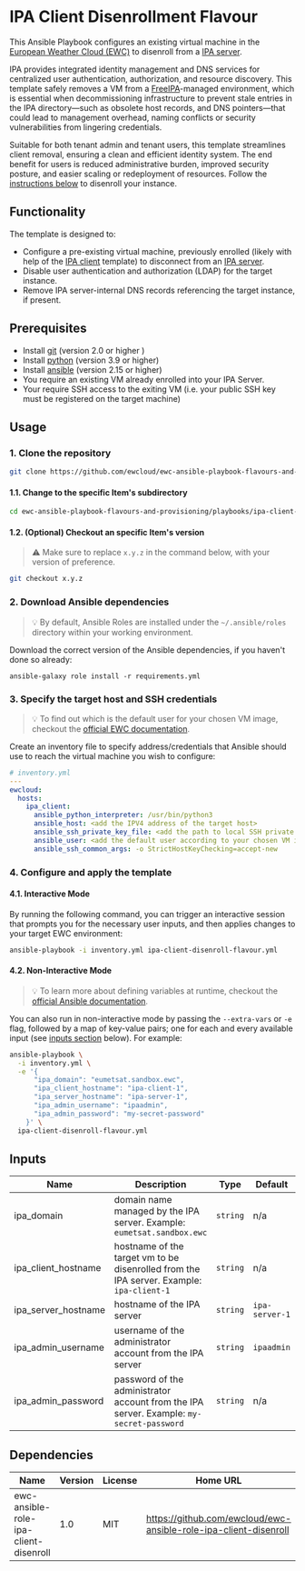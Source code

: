# IPA Client Disenrollment Flavour

This Ansible Playbook configures an existing virtual machine in the
[European Weather Cloud (EWC)](https://europeanweather.cloud/) to disenroll
from a [IPA server](../ipa-server-flavour/).

IPA provides integrated identity management and DNS services for centralized
user authentication, authorization, and resource discovery. This template safely
removes a VM from a [FreeIPA](https://www.freeipa.org/page/Main_Page)-managed
environment, which is essential when decommissioning infrastructure to prevent
stale entries in the IPA directory—such as obsolete host records, and DNS
pointers—that could lead to management overhead, naming conflicts or security
vulnerabilities from lingering credentials.

Suitable for both tenant admin and tenant users, this template streamlines client
removal, ensuring a clean and efficient identity system. The end benefit for
users is reduced administrative burden, improved security posture,
and easier scaling or redeployment of resources. Follow the [instructions below](#usage)
to disenroll your instance.

## Functionality
The template is designed to:
- Configure a pre-existing virtual machine, previously enrolled (likely with help of the [IPA client](../ipa-client-enroll-flavour/) template) to disconnect from an [IPA server](../ipa-server-flavour/).
- Disable user authentication and authorization (LDAP) for the target instance.
- Remove IPA server-internal DNS records referencing the target instance, if present.


## Prerequisites

* Install [git](https://git-scm.com/downloads) (version 2.0 or higher )
* Install [python](https://www.python.org/downloads) (version 3.9 or higher) 
* Install [ansible](https://pypi.org/project/ansible) (version 2.15 or higher)
* You require an existing VM already enrolled into your IPA Server.
* Your require SSH access to the exiting VM (i.e. your public SSH key must be registered on the target machine)

## Usage

### 1. Clone the repository

```bash
git clone https://github.com/ewcloud/ewc-ansible-playbook-flavours-and-provisioning.git
```

#### 1.1. Change to the specific Item's subdirectory

```bash
cd ewc-ansible-playbook-flavours-and-provisioning/playbooks/ipa-client-disenroll-flavour
```

#### 1.2. (Optional) Checkout an specific Item's version
>⚠️ Make sure to replace `x.y.z` in the command below, with your version of preference.

```bash
git checkout x.y.z
```

### 2. Download  Ansible dependencies
>💡 By default, Ansible Roles are installed under the `~/.ansible/roles` directory within your working environment.

Download the correct version of the Ansible dependencies, if you haven't done so already:

```
ansible-galaxy role install -r requirements.yml
```

### 3. Specify the target host and SSH credentials
>💡 To find out which is the default user for your chosen VM image,
checkout the [official EWC documentation](https://confluence.ecmwf.int/display/EWCLOUDKB/EWC+-+VM+images+and+default+users).

Create an inventory file to specify address/credentials that Ansible should use
to reach the virtual machine you wish to configure:

```yaml
# inventory.yml
---
ewcloud:
  hosts:
    ipa_client:
      ansible_python_interpreter: /usr/bin/python3
      ansible_host: <add the IPV4 address of the target host>
      ansible_ssh_private_key_file: <add the path to local SSH private key file>
      ansible_user: <add the default user according to your chosen VM image>
      ansible_ssh_common_args: -o StrictHostKeyChecking=accept-new

```

### 4. Configure and apply the template

#### 4.1. Interactive Mode

By running the following command, you can trigger an interactive session that
prompts you for the necessary user inputs, and then applies changes to your
target EWC environment:

```bash
ansible-playbook -i inventory.yml ipa-client-disenroll-flavour.yml
```

#### 4.2. Non-Interactive Mode

>💡 To learn more about defining variables at runtime, checkout the
[official Ansible documentation](https://docs.ansible.com/ansible/latest/playbook_guide/playbooks_variables.html).

You can also run in non-interactive mode by passing the
`--extra-vars` or `-e` flag, followed by a map of  key-value pairs; one for
each and every available input (see [inputs section](#inputs) below). For
example:

```bash
ansible-playbook \
  -i inventory.yml \
  -e '{
      "ipa_domain": "eumetsat.sandbox.ewc",
      "ipa_client_hostname": "ipa-client-1",
      "ipa_server_hostname": "ipa-server-1",
      "ipa_admin_username": "ipaadmin",
      "ipa_admin_password": "my-secret-password"
    }' \
  ipa-client-disenroll-flavour.yml
```

## Inputs

| Name | Description | Type | Default | Required |
|------|-------------|------|---------|----------|
| ipa_domain | domain name managed by the IPA server. Example: `eumetsat.sandbox.ewc` | `string` | n/a | yes |
| ipa_client_hostname | hostname of the target vm to be disenrolled from the IPA server. Example: `ipa-client-1` | `string` | n/a | yes |
| ipa_server_hostname | hostname of the IPA server | `string` | `ipa-server-1` | yes |
| ipa_admin_username | username of the administrator account from the IPA server | `string` | `ipaadmin` | yes |
| ipa_admin_password | password of the administrator account from the IPA server. Example: `my-secret-password` | `string` | n/a | yes |


## Dependencies

| Name | Version | License | Home URL |
|------|---------|------|----------|
| ewc-ansible-role-ipa-client-disenroll | 1.0 | MIT |  https://github.com/ewcloud/ewc-ansible-role-ipa-client-disenroll |
